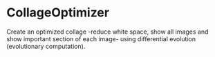 # CollageOptimizer
Create an optimized collage -reduce white space, show all images and show important section of each image- using differential evolution (evolutionary computation).
